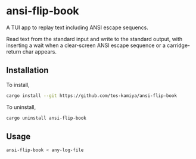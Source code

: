 # ansi-flip-book

A TUI app to replay text including ANSI escape sequencs.

Read text from the standard input and write to the standard output, with inserting a wait when a clear-screen ANSI escape sequence or a carridge-return char appears.

## Installation

To install,

```sh
cargo install --git https://github.com/tos-kamiya/ansi-flip-book
```

To uninstall,

```sh
cargo uninstall ansi-flip-book
```

## Usage

```sh
ansi-flip-book < any-log-file
```
